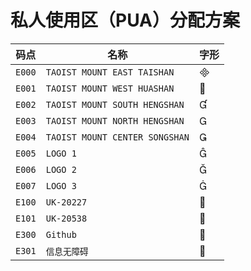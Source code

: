 # 私人使用区（PUA）分配方案

|码点|名称|字形|
|-|-|-|
|`E000`|`TAOIST MOUNT EAST TAISHAN`||
|`E001`|`TAOIST MOUNT WEST HUASHAN`||
|`E002`|`TAOIST MOUNT SOUTH HENGSHAN`||
|`E003`|`TAOIST MOUNT NORTH HENGSHAN`||
|`E004`|`TAOIST MOUNT CENTER SONGSHAN`||
|`E005`|`LOGO 1`||
|`E006`|`LOGO 2`||
|`E007`|`LOGO 3`||
|`E100`|`UK-20227`||
|`E101`|`UK-20538`||
|`E300`|`Github`||
|`E301`|`信息无障碍`||
